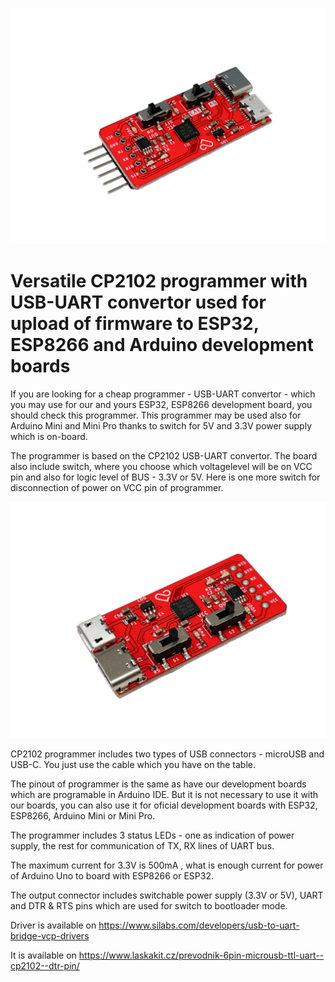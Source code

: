 ![LaskaKit CP2102 Programmer](https://github.com/LaskaKit/CP2102-Programmer/raw/main/img/LaskaKit-CP2102-Programmer-1.jpg)

# Versatile CP2102 programmer with USB-UART convertor used for upload of firmware to ESP32, ESP8266 and Arduino development boards

If you are looking for a cheap programmer - USB-UART convertor - which you may use for our and yours ESP32, ESP8266 development board, you should check this programmer. 
This programmer may be used also for Arduino Mini and Mini Pro thanks to switch for 5V and 3.3V power supply which is on-board.

The programmer is based on the CP2102 USB-UART convertor. The board also include switch, where you choose which voltagelevel will be on VCC pin and also for logic level of BUS - 3.3V or 5V. Here is one more switch for disconnection of power on VCC pin of programmer.

![LaskaKit CP2102 Programmer](https://github.com/LaskaKit/CP2102-Programmer/raw/main/img/LaskaKit-CP2102-Programmer-3.jpg)

CP2102 programmer includes two types of USB connectors - microUSB and USB-C. You just use the cable which you have on the table. 

The pinout of programmer is the same as have our development boards which are programable in Arduino IDE. But it is not necessary to use it with our boards, you can also use it for oficial development boards with ESP32, ESP8266, Arduino Mini or Mini Pro. 

The programmer includes 3 status LEDs - one as indication of power supply, the rest for communication of TX, RX lines of UART bus.

The maximum current for 3.3V is 500mA , what is enough current for power of Arduino Uno to board with ESP8266 or ESP32. 

The output connector includes switchable power supply (3.3V or 5V), UART and DTR & RTS pins which are used for switch to bootloader mode.

Driver is available on https://www.silabs.com/developers/usb-to-uart-bridge-vcp-drivers

It is available on https://www.laskakit.cz/prevodnik-6pin-microusb-ttl-uart--cp2102--dtr-pin/